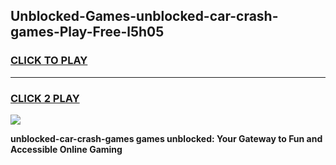 
## Unblocked-Games-unblocked-car-crash-games-Play-Free-l5h05
<h3>
<a href="https://premium76.site?title=unblocked-car-crash-games&ref=10A">CLICK TO PLAY</a></h3>
<hr>

<h3>
<a href="https://premium76.site?title=unblocked-car-crash-games&ref=10A">CLICK 2 PLAY</a>
  
</h3>

<a href="https://premium76.site?title=unblocked-car-crash-games&ref=10A"><img src="https://clearcache.store/games.png"></a>


**unblocked-car-crash-games games unblocked: Your Gateway to Fun and Accessible Online Gaming**
